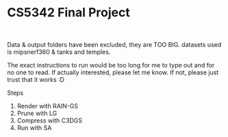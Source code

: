 # CS5342 Final Project
<br>

Data & output folders have been excluded, they are TOO BIG.
datasets used is mipsnerf360 & tanks and temples. 

The exact instructions to run would be too long for me to type out and for no one to read.
If actually interested, please let me know. If not, please just trust that it works :D

Steps
1. Render with RAIN-GS
2. Prune with LG
3. Compress with C3DGS
4. Run with SA

